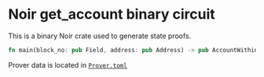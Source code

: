 # Noir get_account binary circuit

This is a binary Noir crate used to generate state proofs.

```rust
fn main(block_no: pub Field, address: pub Address) -> pub AccountWithinBlock
```

Prover data is located in [`Prover.toml`](Prover.toml)
